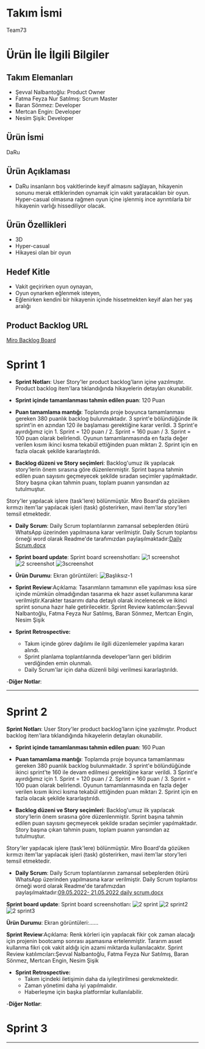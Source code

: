 # **Takım İsmi**

Team73

# Ürün İle İlgili Bilgiler

## Takım Elemanları

- Şevval Nalbantoğlu: Product Owner
- Fatma Feyza Nur Satılmış: Scrum Master
- Baran Sönmez: Developer
- Mertcan Engin: Developer
- Nesim Şişik:  Developer

## Ürün İsmi

DaRu

## Ürün Açıklaması

- DaRu insanların boş vakitlerinde keyif almasını sağlayan, hikayenin sonunu merak ettiklerinden oynamak için vakit yaratacakları bir oyun. Hyper-casual olmasına rağmen oyun içine işlenmiş ince ayrıntılarla bir hikayenin varlığı hissediliyor olacak.

## Ürün Özellikleri

- 3D 
- Hyper-casual
- Hikayesi olan bir oyun

## Hedef Kitle

- Vakit geçirirken oyun oynayan, 
- Oyun oynarken eğlenmek isteyen,
- Eğlenirken kendini bir hikayenin içinde hissetmekten keyif alan her yaş aralığı 

## Product Backlog URL

[Miro Backlog Board](https://miro.com/app/board/uXjVO5nJmdM=/?share_link_id=761499253915)



# Sprint 1

- **Sprint Notları**: User Story'ler product backlog'ların içine yazılmıştır. Product backlog item'lara tıklandığında hikayelerin detayları okunabilir.

- **Sprint içinde tamamlanması tahmin edilen puan**: 120 Puan

- **Puan tamamlama mantığı**: Toplamda proje boyunca tamamlanması gereken 380 puanlık backlog bulunmaktadır. 3 sprint'e bölündüğünde ilk sprint'in en azından 120 ile başlaması gerektiğine karar verildi. 3 Sprint'e ayırdığımız için 1. Sprint = 120 puan / 2. Sprint = 160 puan / 3. Sprint = 100 puan olarak belirlendi. Oyunun tamamlanmasında en fazla değer verilen kısım ikinci kısma tekabül ettiğinden puan miktarı 2. Sprint için en fazla olacak şekilde kararlaştırıldı.

- **Backlog düzeni ve Story seçimleri**: Backlog'umuz ilk yapılacak story'lerin önem sırasına göre düzenlenmiştir. Sprint başına tahmin edilen puan sayısını geçmeyecek şekilde sıradan seçimler yapılmaktadır. Story başına çıkan tahmin puanı, toplam puanın yarısından az tutulmuştur. 

Story'ler yapılacak işlere (task'lere) bölünmüştür. Miro Board'da gözüken kırmızı item'lar yapılacak işleri (task) gösterirken, mavi item'lar story'leri temsil etmektedir.

- **Daily Scrum**: Daily Scrum toplantılarının zamansal sebeplerden ötürü WhatsApp üzerinden yapılmasına karar verilmiştir. Daily Scrum toplantısı örneği word olarak Readme'de tarafımızdan paylaşılmaktadır:[Daily Scrum.docx](https://github.com/Team73akademi/BootcampScrumTemplate/files/8653733/Daily.Scrum.docx)



- **Sprint board update**: Sprint board screenshotları:
![1 screenshot](https://user-images.githubusercontent.com/104391644/167257901-49bf5247-5fbd-48ce-b9a3-ea6b65b0c88b.png)
![2 screenshot](https://user-images.githubusercontent.com/104391644/167257934-ec651a89-6622-4846-bb14-b32180cd2298.png)
![3screenshot](https://user-images.githubusercontent.com/104391644/167258434-06add596-6f97-40f5-84cb-a5c4c51f2c3b.png)



- **Ürün Durumu**: Ekran görüntüleri:
  ![Başlıksız-1](https://user-images.githubusercontent.com/104391644/167288360-3c556624-1a6d-4f5b-8d64-9ff68bea4be3.jpg)



- **Sprint Review**:Açıklama: Tasarımların tamamının elle yapılması kısa süre içinde mümkün olmadığından tasarıma ek hazır asset kullanımına karar verilmiştir.Karakter tasarımı daha detaylı olarak incelenecek ve ikinci sprint sonuna hazır hale getirilecektir. Sprint Review katılımcıları:Şevval Nalbantoğlu, Fatma Feyza Nur Satılmış, Baran Sönmez, Mertcan Engin, Nesim Şişik




- **Sprint Retrospective:** 
  * Takım içinde görev dağılımı ile ilgili düzenlemeler yapılma kararı alındı.
  * Sprint planlama toplantılarında developer'ların geri bildirim verdiğinden emin olunmalı.
  * Daily Scrum'lar için daha düzenli bilgi verilmesi kararlaştırıldı.
  

-**Diğer Notlar**:


---

# Sprint 2
 **Sprint Notları**: User Story'ler product backlog'ların içine yazılmıştır. Product backlog item'lara tıklandığında hikayelerin detayları okunabilir.

- **Sprint içinde tamamlanması tahmin edilen puan**: 160 Puan

- **Puan tamamlama mantığı**: Toplamda proje boyunca tamamlanması gereken 380 puanlık backlog bulunmaktadır. 3 sprint'e bölündüğünde ikinci sprint'te 160 ile devam edilmesi gerektiğine karar verildi. 3 Sprint'e ayırdığımız için 1. Sprint = 120 puan / 2. Sprint = 160 puan / 3. Sprint = 100 puan olarak belirlendi. Oyunun tamamlanmasında en fazla değer verilen kısım ikinci kısma tekabül ettiğinden puan miktarı 2. Sprint için en fazla olacak şekilde kararlaştırıldı.

- **Backlog düzeni ve Story seçimleri**: Backlog'umuz ilk yapılacak story'lerin önem sırasına göre düzenlenmiştir. Sprint başına tahmin edilen puan sayısını geçmeyecek şekilde sıradan seçimler yapılmaktadır. Story başına çıkan tahmin puanı, toplam puanın yarısından az tutulmuştur. 

Story'ler yapılacak işlere (task'lere) bölünmüştür. Miro Board'da gözüken kırmızı item'lar yapılacak işleri (task) gösterirken, mavi item'lar story'leri temsil etmektedir.

- **Daily Scrum**: Daily Scrum toplantılarının zamansal sebeplerden ötürü WhatsApp üzerinden yapılmasına karar verilmiştir. Daily Scrum toplantısı örneği word olarak Readme'de tarafımızdan paylaşılmaktadır:[09.05.2022- 21.05.2022 daily scrum.docx](https://github.com/Team73akademi/BootcampScrumTemplate/files/8749186/09.05.2022-.21.05.2022.daily.scrum.docx)

**Sprint board update**: Sprint board screenshotları:
![2 sprint](https://user-images.githubusercontent.com/104391644/169693251-1fe24dc8-fc9a-4d5d-bb1c-19c245740537.png)
![2 sprint2](https://user-images.githubusercontent.com/104391644/169693252-77247986-6203-4414-867a-0fdd963abeab.png)
![2 sprint3](https://user-images.githubusercontent.com/104391644/169693253-f2936a35-b144-4bf1-a454-1db5a906dafe.png)


**Ürün Durumu**: Ekran görüntüleri:......

**Sprint Review**:Açıklama: Renk körleri için yapılacak fikir çok zaman alacağı için projenin bootcamp sonrası aşamasına ertelenmiştir. Tararım asset kullanma fikri çok vakit aldığı için azami miktarda kullanılacaktır. Sprint Review katılımcıları:Şevval Nalbantoğlu, Fatma Feyza Nur Satılmış, Baran Sönmez, Mertcan Engin, Nesim Şişik

- **Sprint Retrospective:** 
  * Takım içindeki iletişimin daha da iyileştirilmesi gerekmektedir.
  * Zaman yönetimi daha iyi yapılmalıdır.
  * Haberleşme için başka platformlar kullanılabilir.
  

-**Diğer Notlar**:

# Sprint 3

---
